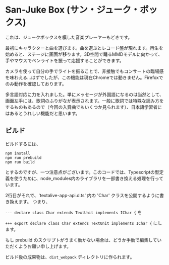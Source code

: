# San-Juke Box (サン・ジューク・ボックス)

これは、ジュークボックスを模した音楽プレーヤーもどきです。

最初にキャラクターと曲を選びます。曲を選ぶとレコード盤が現れます。再生を始めると、ステージに画面が移ります。3D空間で踊るMMDモデルに向かって、手やマウスでペンライトを振って応援することができます。

カメラを使って自分の手でライトを振ることで、非接触でもコンサートの臨場感を味わえる…はずでしたが、この機能は現在Chromeでは動きません。Firefoxでのみ動作を確認しております。

多言語対応に力を入れました。単にメッセージが外国語になるのは当然として、画面左手には、歌詞のふりがなが表示されます。一般に歌詞では特殊な読み方をするものもあるので（今回の入賞曲でもいくつか見られます）、日本語学習者にはあるとうれしい機能だと思います。

## ビルド

ビルドするには、

```
npm install
npm run prebuild
npm run build
``` 

とするのですが、一つ注意点がございます。このコードでは、Typescriptの型定義を使うために、node_modules内のライブラリを一部書き換える処理を行っています。

2行目がそれで、'textalive-app-api.d.ts' 内の 'Char' クラスを公開するように書き換えます。 つまり、

`--- declare class Char extends TextUnit implements IChar {` を

`+++ export declare class Char extends TextUnit implements IChar {` にします。

もし prebuild のスクリプトがうまく動かない場合は、どうか手動で編集していただくようお願い申し上げます。

ビルド後の成果物は、`dist_webpack` ディレクトリに作られます。
